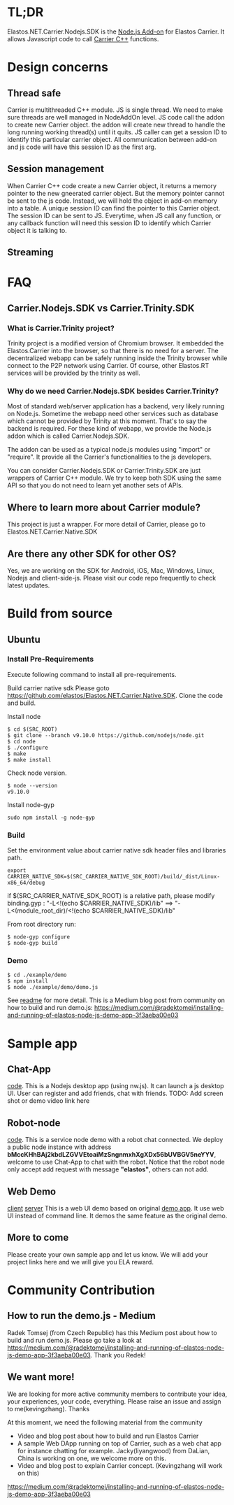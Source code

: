 # TL;DR
Elastos.NET.Carrier.Nodejs.SDK is the [Node.js Add-on](https://nodeaddons.com/) for Elastos Carrier. It allows Javascript code to call [Carrier C++](https://github.com/elastos/Elastos.NET.Carrier.Native.SDK) functions.

# Design concerns
## Thread safe
Carrier is multithreaded C++ module. JS is single thread. We need to make sure threads are well managed in NodeAddOn level. JS code call the addon to create new Carrier object. the addon will create new thread to handle the long running working thread(s) until it quits. JS caller can get a session ID to identify this particular carrier object. All communication between add-on and js code will have this session ID as the first arg.

## Session management
When Carrier C++ code create a new Carrier object, it returns a memory pointer to the new gneerated carrier object. But the memory pointer cannot be sent to the js code. Instead, we will hold the object in add-on memory into a table. A unique session ID can find the pointer to this Carrier object. The session ID can be sent to JS. Everytime, when JS call any function, or any callback function will need this session ID to identify which Carrier object it is talking to.

## Streaming
<!--- To Do -->

# FAQ
## Carrier.Nodejs.SDK vs Carrier.Trinity.SDK
### What is Carrier.Trinity project?
Trinity project is a modified version of Chromium browser. It embedded the Elastos.Carrier into the browser, so that there is no need for a server. The decentralized webapp can be safely running inside the Trinity browser while connect to the P2P network using Carrier. Of course, other Elastos.RT services will be provided by the trinity as well.

### Why do we need Carrier.Nodejs.SDK besides Carrier.Trinity?
Most of standard web/server application has a backend, very likely running on Node.js. Sometime the webapp need other services such as database which cannot be provided by Trinity at this moment. That's to say the backend is required. For these kind of webapp, we provide the Node.js addon which is called Carrier.Nodejs.SDK.

The addon can be used as a typical node.js modules using "import" or "require". It provide all the Carrier's functionalities to the js developers.

You can consider Carrier.Nodejs.SDK or Carrier.Trinity.SDK are just wrappers of Carrier C++ module. We try to keep both SDK using the same API so that you do not need to learn yet another sets of APIs.

## Where to learn more about Carrier module?
This project is just a wrapper. For more detail of Carrier, please go to Elastos.NET.Carrier.Native.SDK

## Are there any other SDK for other OS?
Yes, we are working on the SDK for Android, iOS, Mac, Windows, Linux, Nodejs and client-side-js. Please visit our code repo frequently to check latest updates.

# Build from source

## Ubuntu

### Install Pre-Requirements

Execute following command to install all pre-requirements.

Build carrier native sdk
Please goto https://github.com/elastos/Elastos.NET.Carrier.Native.SDK.
Clone the code and build.


Install node
```shell
$ cd $(SRC_ROOT)
$ git clone --branch v9.10.0 https://github.com/nodejs/node.git
$ cd node
$ ./configure
$ make
$ make install
```

Check node version.
```shell
$ node --version
v9.10.0
```

Install node-gyp
```shell
sudo npm install -g node-gyp
```

### Build

Set the environment value about carrier native sdk header files and libraries path.
```shell
export CARRIER_NATIVE_SDK=$(SRC_CARRIER_NATIVE_SDK_ROOT)/build/_dist/Linux-x86_64/debug
```
if $(SRC_CARRIER_NATIVE_SDK_ROOT) is a relative path, please modify binding.gyp :
"-L<!(echo $CARRIER_NATIVE_SDK)/lib" ==> "-L<(module_root_dir)/<!(echo $CARRIER_NATIVE_SDK)/lib"

From root directory run:

```shell
$ node-gyp configure
$ node-gyp build
```

### Demo

```shell
$ cd ./example/demo
$ npm install
$ node ./example/demo/demo.js
```
See [readme](./example/demo/README.md) for more detail.
This is a Medium blog post from community on how to build and run demo.js: https://medium.com/@radektomej/installing-and-running-of-elastos-node-js-demo-app-3f3aeba00e03
# Sample app
## Chat-App
[code](./example/chat-app).
This is a Nodejs desktop app (using nw.js). It can launch a js desktop UI. User can register and add friends, chat with friends.
TODO: Add screen shot or demo video link here

## Robot-node
[code](./example/robot-node).
This is a service node demo with a robot chat connected.
We deploy a public node instance with address **bMccKHhBAj2kbdLZGVVEtoaiMzSngnmxhXgXDx56bUVBGV5neYYV**, welcome to use Chat-App to chat with the robot.
Notice that the robot node only accept add request with message **"elastos"**, others can not add.

## Web Demo
[client](./example/web-demo-client)
[server](./example/web-demo-server)
This is a web UI demo based on original [demo app](./example/demo). It use web UI instead of command line. It demos the same feature as the original demo. 

## More to come
Please create your own sample app and let us know. We will add your project links here and we will give you ELA reward. 

# Community Contribution
## How to run the demo.js - Medium
Radek Tomsej (from Czech Republic) has this Medium post about how to build and run demo.js. Please go take a look at https://medium.com/@radektomej/installing-and-running-of-elastos-node-js-demo-app-3f3aeba00e03. Thank you Redek!
## We want more!
We are looking for more active community members to contribute your idea, your experiences, your code, everything. Please raise an issue and assign to me(kevingzhang). Thanks

At this moment, we need the following material from the community
- Video and blog post about how to build and run Elastos Carrier
- A sample Web DApp running on top of Carrier, such as a web chat app for instance chatting for example. Jacky(liyangwood) from DaLian, China is working on one, we welcome more on this.
- Video and blog post to explain Carrier concept. (Kevingzhang will work on this)


https://medium.com/@radektomej/installing-and-running-of-elastos-node-js-demo-app-3f3aeba00e03
